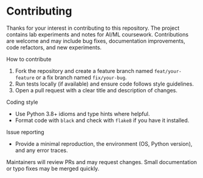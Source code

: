 # Contributing

Thanks for your interest in contributing to this repository. The project contains lab experiments and notes for AI/ML coursework. Contributions are welcome and may include bug fixes, documentation improvements, code refactors, and new experiments.

How to contribute
1. Fork the repository and create a feature branch named `feat/your-feature` or a fix branch named `fix/your-bug`.
2. Run tests locally (if available) and ensure code follows style guidelines.
3. Open a pull request with a clear title and description of changes.

Coding style
- Use Python 3.8+ idioms and type hints where helpful.
- Format code with `black` and check with `flake8` if you have it installed.

Issue reporting
- Provide a minimal reproduction, the environment (OS, Python version), and any error traces.

Maintainers will review PRs and may request changes. Small documentation or typo fixes may be merged quickly.
